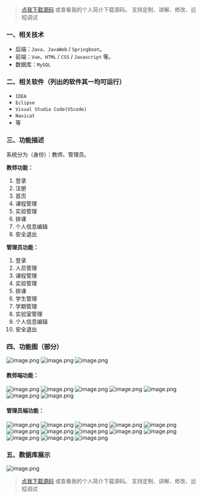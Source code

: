 > [点我下载源码](https://www.notmaker.com) 
> 或查看我的个人简介下载源码。
> 支持定制、讲解、修改、远程调试
### 一、相关技术
- 后端：`Java`、`JavaWeb` / `Springboot`。
- 前端：`Vue`、`HTML` / `CSS` / `Javascript` 等。
- 数据库：`MySQL`

### 二、相关软件（列出的软件其一均可运行）
- `IDEA`
- `Eclipse`
- `Visual Studio Code(VScode)`
- `Navicat`
- 等

### 三、功能描述
系统分为（身份）：教师、管理员。

**教师功能：**
1. 登录
2. 注册
3. 首页
4. 课程管理
5. 实验管理
6. 排课
7. 个人信息编辑
8. 安全退出

**管理员功能：**
1. 登录
2. 人员管理
3. 课程管理
4. 实验管理
5. 排课
6. 学生管理
7. 学期管理
8. 实验室管理
9. 个人信息编辑
10. 安全退出

### 四、功能图（部分）
![image.png](https://img-blog.csdnimg.cn/img_convert/09a43d71dea66858537de2884dd916ff.png)
![image.png](https://img-blog.csdnimg.cn/img_convert/e56f5ca392e57c6ca4fae956a8be9f2c.png)
![image.png](https://img-blog.csdnimg.cn/img_convert/5fe8c567a9db96479f63c46e547773b3.png)
#### 教师端功能：
![image.png](https://img-blog.csdnimg.cn/img_convert/bbccaaea86df03795a6530f227a6e13f.png)
![image.png](https://img-blog.csdnimg.cn/img_convert/7452573438542c4fb4adcf305bc0562b.png)
![image.png](https://img-blog.csdnimg.cn/img_convert/77775873da42d117ddef3b282d34734e.png)
![image.png](https://img-blog.csdnimg.cn/img_convert/6a14a5503d9f6001aff374107d7c7a69.png)
![image.png](https://img-blog.csdnimg.cn/img_convert/9bf3bf7ee76f51ba00c18bc11479ae92.png)
![image.png](https://img-blog.csdnimg.cn/img_convert/3f5249114acf4b2ac0cf375d921f4e2d.png)
![image.png](https://img-blog.csdnimg.cn/img_convert/43cee73a43ab98a22a4fddd2de248823.png)
#### 管理员端功能：
![image.png](https://img-blog.csdnimg.cn/img_convert/4b28abfb0cb265d4cf0f4a4c958545ee.png)
![image.png](https://img-blog.csdnimg.cn/img_convert/e9147b0b2726cf3ab7f03543d9044396.png)
![image.png](https://img-blog.csdnimg.cn/img_convert/c8732bbfaa73b5ca9b1580138d03f210.png)
![image.png](https://img-blog.csdnimg.cn/img_convert/15c5a3666dca34dab396b1c1a5032432.png)
![image.png](https://img-blog.csdnimg.cn/img_convert/96593bb6724fff577c78caba18fe2d6e.png)
![image.png](https://img-blog.csdnimg.cn/img_convert/0185bb8b309f240daf34da6b64fd2c56.png)
![image.png](https://img-blog.csdnimg.cn/img_convert/ec4eb226aae663e5704340646030c83b.png)
![image.png](https://img-blog.csdnimg.cn/img_convert/85ba375340992f353fd2b0aba4a0cdda.png)
![image.png](https://img-blog.csdnimg.cn/img_convert/d9a37209a3f68d31375dfb15b41ce564.png)
![image.png](https://img-blog.csdnimg.cn/img_convert/3607b3d6c553d6d6124fd87db93410f4.png)
![image.png](https://img-blog.csdnimg.cn/img_convert/51a6772f19ea7d7c3eb9236641833c26.png)
![image.png](https://img-blog.csdnimg.cn/img_convert/088f9c61cf78b4393ae4cd26aaf48e71.png)
![image.png](https://img-blog.csdnimg.cn/img_convert/8c90ce07df882b28c1a65e02f29b837c.png)
### 五、数据库展示
![image.png](https://img-blog.csdnimg.cn/img_convert/9c5986a20aa0b3f1f86041257b4296d5.png)

> [点我下载源码](https://www.notmaker.com) 
> 或查看我的个人简介下载源码。
> 支持定制、讲解、修改、远程调试
